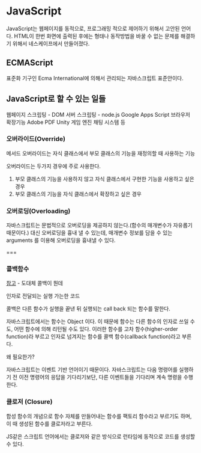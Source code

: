 JavaScript
===

JavaScript는 웹페이지를 동적으로, 프로그래밍 적으로 제어하기 위해서 고안된 언어다.
HTML이 한번 화면에 출력된 후에는 형태나 동작방법을 바꿀 수 없는 문제를 해결하기 위해서 네스케이프에서 만들어졌다.

## ECMAScript
표준화 기구인 Ecma International에 의해서 관리되는 자바스크립트 표준안이다.

## JavaScript로 할 수 있는 일들
웹페이지 스크립팅 - DOM
서버 스크립팅 - node.js
Google Apps Script
브라우저 확장기능
Adobe PDF
Unity 게임 엔진
채팅 시스템
등


### 오버라이드(Override)

메서드 오버라이드는 자식 클래스에서 부모 클래스의 기능을 재정의할 때 사용하는 기능

오버라이드는 두가지 경우에 주로 사용한다.

1. 부모 클래스의 기능을 사용하지 않고 자식 클래스에서 구현한 기능을 사용하고 싶은 경우
2. 부모 클래스의 기능을 자식 클래스에서 확장하고 싶은 경우

### 오버로딩(Overloading)

자바스크립트는 문법적으로 오버로딩을 제공하지 않는다.(함수의 매개변수가 자유롭기 때문이다.) 대신 오버로딩을 흉내 낼 수 있는데, 매개변수 정보를 담을 수 있는 arguments 를 이용해 오버로딩을 흉내낼 수 있다.

===

### 콜백함수

[참고](https://medium.com/@oasis9217/%EB%B2%88%EC%97%AD-javascript-%EB%8F%84%EB%8C%80%EC%B2%B4-%EC%BD%9C%EB%B0%B1%EC%9D%B4-%EB%AD%94%EB%8D%B0-65bb82556c56) - 도대체 콜백이 뭔데

인자로 전달되는 실행 가는한 코드

콜백은 다른 함수가 실행을 끝낸 뒤 실행되는 call back 되는 함수를 말한다.

자바스크립트에서는 함수는 Object 이다. 이 때문에 함수는 다른 함수의 인자로 쓰일 수도, 어떤 함수에 의해 리턴될 수도 있다. 이러한 함수를 고차 함수(higher-order function)라 부르고 인자로 넘겨지는 함수를 콜백 함수(callback function)라고 부른다.

왜 필요한가?

자바스크립트는 이벤트 기반 언어이기 때문이다. 자바스크립트는 다음 명령어를 실행하기 전 이전 명령어의 응답을 기다리기보단, 다른 이벤트들을 기다리며 계속 명령을 수행한다.

### 클로저 (Closure)

합성 함수의 개념으로 함수 자체를 만들어내는 함수를 팩토리 함수라고 부르기도 하며, 이 때 생성된 함수를 클로저라고 부른다.

JS같은 스크립트 언어에서는 클로저와 같은 방식으로 런타임에 동적으로 코드를 생성할 수 있다.
